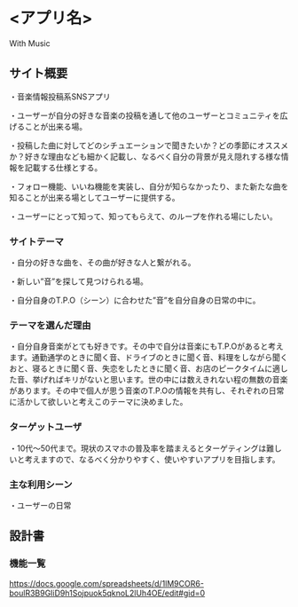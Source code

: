 # <アプリ名>
With Music
## サイト概要
・音楽情報投稿系SNSアプリ

・ユーザーが自分の好きな音楽の投稿を通して他のユーザーとコミュニティを広げることが出来る場。

・投稿した曲に対してどのシチュエーションで聞きたいか？どの季節にオススメか？好きな理由なども細かく記載し、なるべく自分の背景が見え隠れする様な情報を記載する仕様とする。

・フォロー機能、いいね機能を実装し、自分が知らなかったり、また新たな曲を知ることが出来る場としてユーザーに提供する。

・ユーザーにとって知って、知ってもらえて、のループを作れる場にしたい。
### サイトテーマ
・自分の好きな曲を、その曲が好きな人と繋がれる。

・新しい”音”を探して見つけられる場。

・自分自身のT.P.O（シーン）に合わせた”音”を自分自身の日常の中に。
### テーマを選んだ理由
・自分自身音楽がとても好きです。その中で自分は音楽にもT.P.Oがあると考えます。通勤通学のときに聞く音、ドライブのときに聞く音、料理をしながら聞くおと、寝るときに聞く音、失恋をしたときに聞く音、お店のピークタイムに適した音、挙げればキリがないと思います。世の中には数えきれない程の無数の音楽があります。その中で個人が思う音楽のT.P.Oの情報を共有し、それぞれの日常に活かして欲しいと考えこのテーマに決めました。
### ターゲットユーザ
・10代〜50代まで。現状のスマホの普及率を踏まえるとターゲティングは難しいと考えますので、なるべく分かりやすく、使いやすいアプリを目指します。
### 主な利用シーン
・ユーザーの日常
## 設計書

### 機能一覧
https://docs.google.com/spreadsheets/d/1lM9COR6-boulR3B9GIiD9h1Sojpuok5qknoL2lUh4OE/edit#gid=0
